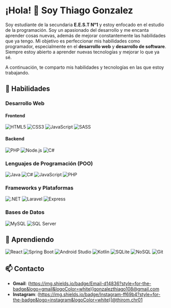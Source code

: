 # ¡Hola! 👋 Soy Thiago Gonzalez

Soy estudiante de la secundaria **E.E.S.T N°1** y estoy enfocado en el estudio de la programación. Soy un apasionado del desarrollo y me encanta aprender cosas nuevas, además de mejorar constantemente las habilidades que ya tengo. Mi objetivo es perfeccionar mis habilidades como programador, especialmente en el **desarrollo web** y **desarrollo de software**. Siempre estoy abierto a aprender nuevas tecnologías y mejorar lo que ya sé.

A continuación, te comparto mis habilidades y tecnologías en las que estoy trabajando.

## 🚀 Habilidades

### Desarrollo Web

#### Frontend
![HTML5](https://img.shields.io/badge/-HTML5-E34F26?style=flat-square&logo=html5&logoColor=white)
![CSS3](https://img.shields.io/badge/-CSS3-1572B6?style=flat-square&logo=css3)
![JavaScript](https://img.shields.io/badge/-JavaScript-F7DF1E?style=flat-square&logo=javascript)
![SASS](https://img.shields.io/badge/-SASS-CC6699?style=flat-square&logo=sass&logoColor=white)

#### Backend
![PHP](https://img.shields.io/badge/-PHP-777BB4?style=flat-square&logo=php)
![Node.js](https://img.shields.io/badge/-Node.js-339933?style=flat-square&logo=node.js)
![C#](https://img.shields.io/badge/-C%23-239120?style=flat-square&logo=c-sharp&logoColor=white)

### Lenguajes de Programación (POO)
![Java](https://img.shields.io/badge/-Java-007396?style=flat-square&logo=java)
![C#](https://img.shields.io/badge/-C%23-239120?style=flat-square&logo=c-sharp&logoColor=white)
![JavaScript](https://img.shields.io/badge/-JavaScript-F7DF1E?style=flat-square&logo=javascript)
![PHP](https://img.shields.io/badge/-PHP-777BB4?style=flat-square&logo=php)

### Frameworks y Plataformas
![.NET](https://img.shields.io/badge/-.NET-512BD4?style=flat-square&logo=dotnet)
![Laravel](https://img.shields.io/badge/-Laravel-FF2D20?style=flat-square&logo=laravel)
![Express](https://img.shields.io/badge/-Express-000000?style=flat-square&logo=express)

### Bases de Datos
![MySQL](https://img.shields.io/badge/-MySQL-4479A1?style=flat-square&logo=mysql&logoColor=white)
![SQL Server](https://img.shields.io/badge/-SQL%20Server-CC2927?style=flat-square&logo=microsoft-sql-server&logoColor=white)

## 🌱 Aprendiendo

![React](https://img.shields.io/badge/-React-61DAFB?style=flat-square&logo=react)
![Spring Boot](https://img.shields.io/badge/-Spring%20Boot-6DB33F?style=flat-square&logo=spring-boot)
![Android Studio](https://img.shields.io/badge/-Android%20Studio-3DDC84?style=flat-square&logo=android-studio&logoColor=white)
![Kotlin](https://img.shields.io/badge/-Kotlin-0095D5?style=flat-square&logo=kotlin&logoColor=white)
![SQLite](https://img.shields.io/badge/-SQLite-003B57?style=flat-square&logo=sqlite)
![NoSQL](https://img.shields.io/badge/-NoSQL-E34F26?style=flat-square&logo=nosql&logoColor=white)
![Git](https://img.shields.io/badge/-Git-F05032?style=flat-square&logo=git&logoColor=white)

## 📫 Contacto

- **Gmail**: (https://img.shields.io/badge/Email-d14836?style=for-the-badge&logo=gmail&logoColor=white)][gonzalezthiago108@gmail.com](mailto:gonzalezthiago108@gmail.com)
- **Instagram**: (https://img.shields.io/badge/Instagram-ff69b4?style=for-the-badge&logo=instagram&logoColor=white)][@thirom.chr01](https://instagram.com/thirom.chr01)
